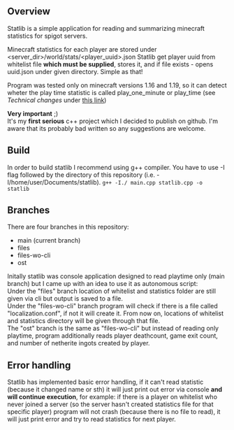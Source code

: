 ## Overview
Statlib is a simple application for reading and summarizing minecraft statistics for spigot servers.

Minecraft statistics for each player are stored under <server_dir>/world/stats/<player_uuid>.json
Statlib get player uuid from whitelist file **which must be supplied**, stores it, and if file exists - opens uuid.json under given directory.
Simple as that!

Program was tested only on minecraft versions 1.16 and 1.19, so it can detect wheter the play time statistic is called play_one_minute or play_time (see _Technical changes_ under [this link](https://www.minecraft.net/en-us/article/minecraft-snapshot-21w16a))

**Very important** ;)  
It's my **first serious** c++ project which I decided to publish on github. I'm aware that its probably bad written so any suggestions are welcome.
## Build
In order to build statlib I recommend using g++ compiler. You have to use -I flag followed by the directory of this repository (i.e. -I/home/user/Documents/statlib).
```g++ -I./ main.cpp statlib.cpp -o statlib```
## Branches
There are four branches in this repository:
- main (current branch)
- files
- files-wo-cli
- ost

Initally statlib was console application designed to read playtime only (main branch) but I came up with an idea to use it as autonomous script:  
Under the "files" branch location of whitelist and statistics folder are still given via cli but output is saved to a file.  
Under the "files-wo-cli" branch program will check if there is a file called "localization.conf", if not it will create it. From now on, locations of whitelist and statistics directory will be given through that file.  
The "ost" branch is the same as "files-wo-cli" but instead of reading only playtime, program additionally reads player deathcount, game exit count, and number of netherite ingots created by player.
## Error handling
Statlib has implemented basic error handling, if it can't read statistic (because it changed name or sth) it will just print out error via console **and will continue execution**, for example: if there is a player on whitelist who never joined a server (so the server hasn't created statistics file for that specific player) program will not crash (because there is no file to read), it will just print error and try to read statistics for next player.
